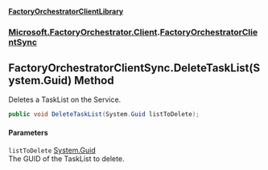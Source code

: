 #### [FactoryOrchestratorClientLibrary](./FactoryOrchestratorClientLibrary.md 'FactoryOrchestratorClientLibrary')
### [Microsoft.FactoryOrchestrator.Client](./Microsoft-FactoryOrchestrator-Client.md 'Microsoft.FactoryOrchestrator.Client').[FactoryOrchestratorClientSync](./Microsoft-FactoryOrchestrator-Client-FactoryOrchestratorClientSync.md 'Microsoft.FactoryOrchestrator.Client.FactoryOrchestratorClientSync')
## FactoryOrchestratorClientSync.DeleteTaskList(System.Guid) Method
Deletes a TaskList on the Service.  
```csharp
public void DeleteTaskList(System.Guid listToDelete);
```
#### Parameters
<a name='Microsoft-FactoryOrchestrator-Client-FactoryOrchestratorClientSync-DeleteTaskList(System-Guid)-listToDelete'></a>
`listToDelete` [System.Guid](https://docs.microsoft.com/en-us/dotnet/api/System.Guid 'System.Guid')  
The GUID of the TaskList to delete.  
  

